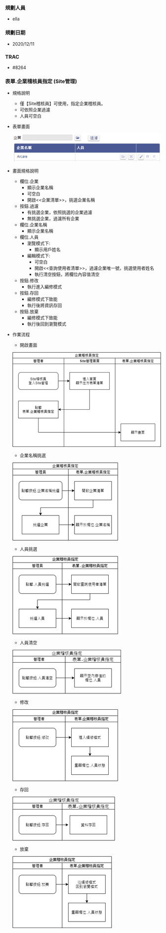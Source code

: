 ### <div id="user">規劃人員</div>
* ella

### <div id="updatedate">規劃日期</div>
* 2020/12/11

### <div id="trac">TRAC</div>
* #8264

### <div id="sitemanage_2">表單.企業稽核員指定 <path>(Site管理)</path></div>
* 規格說明
    * 僅【Site稽核員】可使用，指定企業稽核員。
    * 可依照企業過濾
    * 人員可空白

* 表單畫面

    ![](img/assignauditmanager.png)

* 畫面規格說明
    * 欄位.企業
        * 顯示企業名稱
        * 可空白
        * 開啟<<企業清單>>，挑選企業名稱
    * 按鈕.過濾
        * 有挑選企業，依照挑選的企業過濾
        * 無挑選企業，過濾所有企業
    * 欄位.企業名稱
        * 顯示企業名稱
    * 欄位.人員
        * 瀏覽模式下:
            * 顯示用戶姓名
        * 編輯模式下:
            * 可空白
            * 開啟<<查詢使用者清單>>，過濾企業唯一號，挑選使用者姓名
            * 執行清空按鈕，將欄位內容值清空
    * 按鈕.修改
        * 執行進入編修模式
    * 按鈕.存回
        * 編修模式下致能
        * 執行後將資訊存回
    * 按鈕.放棄
        * 編修模式下致能
        * 執行後回到瀏覽模式

* 作業流程
    * 開啟畫面

    ![](img/assignauditmanager_open.png)

    * 企業名稱挑選

    ![](img/assignauditmanager_GetEnterprise.png)

    * 人員挑選

    ![](img/assignauditmanager_GetUser.png)

    * 人員清空

    ![](img/assignauditmanager_clear.png)

    * 修改

    ![](img/assignauditmanager_Modify.png)

    * 存回

    ![](img/assignauditmanager_save.png)

    * 放棄

    ![](img/assignauditmanager_quit.png)